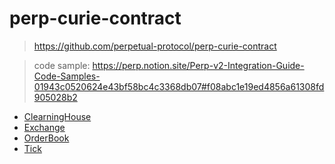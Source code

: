 # perp-curie-contract


> https://github.com/perpetual-protocol/perp-curie-contract

> code sample: https://perp.notion.site/Perp-v2-Integration-Guide-Code-Samples-01943c0520624e43bf58bc4c3368db07#f08abc1e19ed4856a61308fd905028b2

- [ClearningHouse](./ClearningHouse.md)
- [Exchange](./Exchange.md)
- [OrderBook](./OrderBook.md)
- [Tick](./Tick.md)
